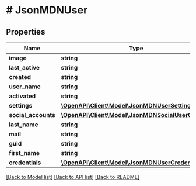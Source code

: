 # # JsonMDNUser

## Properties

Name | Type | Description | Notes
------------ | ------------- | ------------- | -------------
**image** | **string** |  | [optional]
**last_active** | **string** |  | [optional]
**created** | **string** |  | [optional]
**user_name** | **string** |  | [optional]
**activated** | **string** |  | [optional]
**settings** | [**\OpenAPI\Client\Model\JsonMDNUserSetting[]**](JsonMDNUserSetting.md) |  | [optional]
**social_accounts** | [**\OpenAPI\Client\Model\JsonMDNSocialUserObject[]**](JsonMDNSocialUserObject.md) |  | [optional]
**last_name** | **string** |  | [optional]
**mail** | **string** |  | [optional]
**guid** | **string** |  | [optional]
**first_name** | **string** |  | [optional]
**credentials** | [**\OpenAPI\Client\Model\JsonMDNUserCredentials**](JsonMDNUserCredentials.md) |  | [optional]

[[Back to Model list]](../../README.md#models) [[Back to API list]](../../README.md#endpoints) [[Back to README]](../../README.md)
